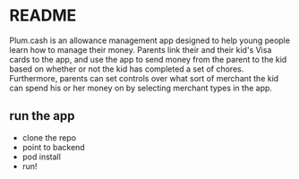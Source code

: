 # README #

Plum.cash is an allowance management app designed to help young people learn how to manage their money. 
Parents link their and their kid's Visa cards to the app, and use the app to send money from the parent to the kid based on whether or not the kid has completed a set of chores. 
Furthermore, parents can set controls over what sort of merchant the kid can spend his or her money on by selecting merchant types in the app. 

## run the app

* clone the repo
* point to backend
* pod install
* run!